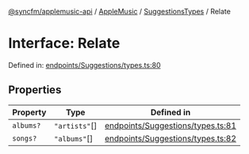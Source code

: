 [@syncfm/applemusic-api](../../../../../../globals.md) / [AppleMusic](../../../index.md) / [SuggestionsTypes](../index.md) / Relate

# Interface: Relate

Defined in: [endpoints/Suggestions/types.ts:80](https://github.com/sync-fm/applemusic-api/blob/9471caba6a6b5bc92263ffc6e5d9c04672ec1f7f/src/endpoints/Suggestions/types.ts#L80)

## Properties

| Property | Type | Defined in |
| ------ | ------ | ------ |
| <a id="albums"></a> `albums?` | `"artists"`[] | [endpoints/Suggestions/types.ts:81](https://github.com/sync-fm/applemusic-api/blob/9471caba6a6b5bc92263ffc6e5d9c04672ec1f7f/src/endpoints/Suggestions/types.ts#L81) |
| <a id="songs"></a> `songs?` | `"albums"`[] | [endpoints/Suggestions/types.ts:82](https://github.com/sync-fm/applemusic-api/blob/9471caba6a6b5bc92263ffc6e5d9c04672ec1f7f/src/endpoints/Suggestions/types.ts#L82) |
